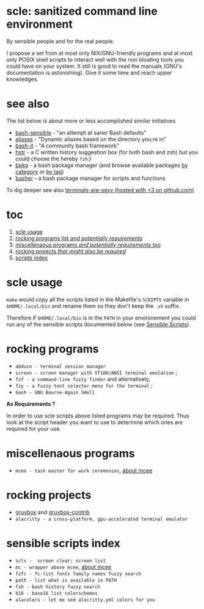 # scle: sanitized command line environment

By sensible people and for the real people.

I propose a set from at most only NIX/GNU-friendly programs and at most only
POSIX shell scripts to interact well with the non bloating tools you could have
on your system.   It still is good to read the manuals (GNU's documentation is
astonishing).  Give it some time and reach upper knowledges.

# see also

The list below is about more or less accomplished similar initiatives

- [bash-sensible][5] - "an attempt at saner Bash defaults"
- [aliases][6] - "Dynamic aliases based on the directory you;re in"
- [bash-it][7] - "A community bash framework"
- [hstr][8] - a C written history suggestion box (for both bash and zsh)
  but you could choose the hereby `fzh`:)
- [bpkg][9] - a bash package manager
  (and browse available packages [by category][10] or [by tag][11])
- [basher][12] - a bash package manager for scripts and functions


To dig deeper see also [terminals-are-sexy (hosted with <3 on github.com)][4]

# toc

1. [scle usage](#scle_usage)
2. [rocking programs list *and potentially requirements*](#rocking_programs)
3. [miscellenaous programs *and potentially requirements too*
   ](#miscellenaous_programs)
4. [rocking projects *that might also be required*
   ](#rocking_projects)
5. [scripts index](#scripts_index)

# scle usage

`make` would copy all the scripts listed in the Makefile's `SCRIPTS` variable
in `$HOME/.local/bin` and rename them so they don't keep the `.sh` suffix.

Therefore if `$HOME/.local/bin` is in the `PATH` in your environement
you could run any of the sensible scripts documented below
(see [Sensible Scripts](#Sensible_Scripts)).

# rocking programs

- `abduco - terminal session manager`
- `screen - screen manager with VT100/ANSI terminal emulation` ;
- `fzf - a command-line fuzzy finder` and alternatively,
- `fzy - a fuzzy text selector menu for the terminal` ;
- `bash - GNU Bourne-Again SHell`

**As Requirements ?**

In order to use scle scripts above listed programs may be required.
Thus look at the script header you want to use to determine which ones are
required for your use.

# miscellenaous programs

- `mcee - task master for work ceremonies`, [about mcee][1]

# rocking projects

- [gruvbox][2] and [gruvbox-contrib][3]
- `alacritty - a cross-platform, gpu-accelerated terminal emulator`

# sensible scripts index

- `scls -  screen clear; screen list`
- `mc - wrapper above mcee`, [about mcee][1]
- `fzfc - fc-list fonts family names fuzzy search`
- `path - list what is available in PATH`
- `fzh - bash history fuzzy search`
- `b16 - base16 list colorschemes`
- `alacolors - let me sed alacritty.yml colors for you`

[1]: https://github.com/malikbenkirane/mcee.git
[2]: https://github.com/morhetz/gruvbox
[3]: https://github.com/morhetz/gruvbox-contrib
[4]: https://github.com/k4m4/terminals-are-sexy#table-of-contents
[5]: https://github.com/mrzool/bash-sensible
[6]: https://github.com/sebglazebrook/aliases
[7]: https://github.com/Bash-it/bash-it
[8]: https://github.com/dvorka/hstr
[9]: https://www.bpkg.sh/
[10]: https://www.bpkg.sh/packages/category/
[11]: https://www.bpkg.sh/packages/tag/
[12]: https://github.com/basherpm/basher

